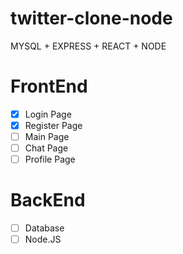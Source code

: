 # twitter-clone-node
MYSQL + EXPRESS + REACT + NODE
# FrontEnd
- [x] Login Page
- [x] Register Page
- [ ] Main Page
- [ ] Chat Page
- [ ] Profile Page

# BackEnd

- [ ] Database
- [ ] Node.JS
